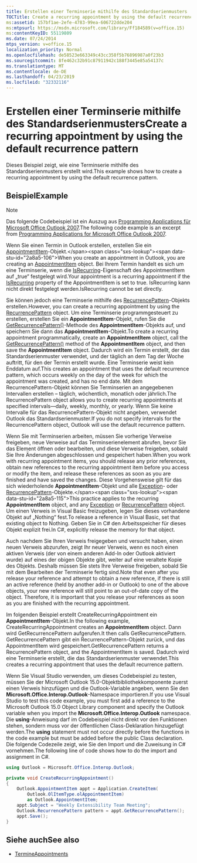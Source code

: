 ```yaml
---
title: Erstellen einer Terminserie mithilfe des Standardserienmusters
TOCTitle: Create a recurring appointment by using the default recurrence pattern
ms:assetid: 157bf1ae-2efe-4783-99ea-606722dde204
ms:mtpsurl: https://msdn.microsoft.com/library/Ff184589(v=office.15)
ms:contentKeyID: 55119809
ms.date: 07/24/2014
mtps_version: v=office.15
localization_priority: Normal
ms.openlocfilehash: de58523e663349c43cc358f5b76896987a0f23b3
ms.sourcegitcommit: 8fe462c32b91c87911942c188f3445e85a54137c
ms.translationtype: MT
ms.contentlocale: de-DE
ms.lasthandoff: 04/23/2019
ms.locfileid: "32332116"
---
```

# <a name="create-a-recurring-appointment-by-using-the-default-recurrence-pattern"></a><span data-ttu-id="2a8a5-102">Erstellen einer Terminserie mithilfe des Standardserienmusters</span><span class="sxs-lookup"><span data-stu-id="2a8a5-102">Create a recurring appointment by using the default recurrence pattern</span></span>

<span data-ttu-id="2a8a5-103">Dieses Beispiel zeigt, wie eine Terminserie mithilfe des Standardserienmusters erstellt wird.</span><span class="sxs-lookup"><span data-stu-id="2a8a5-103">This example shows how to create a recurring appointment by using the default recurrence pattern.</span></span>

## <a name="example"></a><span data-ttu-id="2a8a5-104">Beispiel</span><span class="sxs-lookup"><span data-stu-id="2a8a5-104">Example</span></span>

> [!NOTE] 
> <span data-ttu-id="2a8a5-105">Das folgende Codebeispiel ist ein Auszug aus [Programming Applications für Microsoft Office Outlook 2007](https://www.amazon.com/gp/product/0735622493?ie=UTF8&tag=msmsdn-20&linkCode=as2&camp=1789&creative=9325&creativeASIN=0735622493).</span><span class="sxs-lookup"><span data-stu-id="2a8a5-105">The following code example is an excerpt from [Programming Applications for Microsoft Office Outlook 2007](https://www.amazon.com/gp/product/0735622493?ie=UTF8&tag=msmsdn-20&linkCode=as2&camp=1789&creative=9325&creativeASIN=0735622493).</span></span>


<span data-ttu-id="2a8a5-106">Wenn Sie einen Termin in Outlook erstellen, erstellen Sie ein [AppointmentItem](https://msdn.microsoft.com/library/bb645611\(v=office.15\))-Objekt.</span><span class="sxs-lookup"><span data-stu-id="2a8a5-106">When you create an appointment in Outlook, you are creating an [AppointmentItem](https://msdn.microsoft.com/library/bb645611\(v=office.15\)) object.</span></span> <span data-ttu-id="2a8a5-107">Bei Ihrem Termin handelt es sich um eine Terminserie, wenn die [IsRecurring](https://msdn.microsoft.com/library/bb609491\(v=office.15\))-Eigenschaft des AppointmentItem auf „true“ festgelegt wird.</span><span class="sxs-lookup"><span data-stu-id="2a8a5-107">Your appointment is a recurring appointment if the [IsRecurring](https://msdn.microsoft.com/library/bb609491\(v=office.15\)) property of the AppointmentItem is set to true.</span></span> <span data-ttu-id="2a8a5-108">IsRecurring kann nicht direkt festgelegt werden.</span><span class="sxs-lookup"><span data-stu-id="2a8a5-108">IsRecurring cannot be set directly.</span></span> 

<span data-ttu-id="2a8a5-109">Sie können jedoch eine Terminserie mithilfe des [RecurrencePattern](https://msdn.microsoft.com/library/bb608903\(v=office.15\))-Objekts erstellen.</span><span class="sxs-lookup"><span data-stu-id="2a8a5-109">However, you can create a recurring appointment by using the [RecurrencePattern](https://msdn.microsoft.com/library/bb608903\(v=office.15\)) object.</span></span> <span data-ttu-id="2a8a5-110">Um eine Terminserie programmgesteuert zu erstellen, erstellen Sie ein **AppointmentItem**-Objekt, rufen Sie die [GetRecurrencePattern()](https://msdn.microsoft.com/library/bb652582\(v=office.15\))-Methode des **AppointmentItem**-Objekts auf, und speichern Sie dann das **AppointmentItem**-Objekt.</span><span class="sxs-lookup"><span data-stu-id="2a8a5-110">To create a recurring appointment programmatically, create an **AppointmentItem** object, call the [GetRecurrencePattern()](https://msdn.microsoft.com/library/bb652582\(v=office.15\)) method of the **AppointmentItem** object, and then save the **AppointmentItem** object.</span></span> <span data-ttu-id="2a8a5-111">Dadurch wird ein Termin erstellt, der das Standardserienmuster verwendet, und der täglich an dem Tag der Woche auftritt, für den der Termin erstellt wurde. Eine Terminserie weist kein Enddatum auf.</span><span class="sxs-lookup"><span data-stu-id="2a8a5-111">This creates an appointment that uses the default recurrence pattern, which occurs weekly on the day of the week for which the appointment was created, and has no end date.</span></span> <span data-ttu-id="2a8a5-112">Mit dem RecurrencePattern-Objekt können Sie Terminserien an angegebenen Intervallen erstellen – täglich, wöchentlich, monatlich oder jährlich.</span><span class="sxs-lookup"><span data-stu-id="2a8a5-112">The RecurrencePattern object allows you to create recurring appointments at specified intervals—daily, weekly, monthly, or yearly.</span></span> <span data-ttu-id="2a8a5-113">Wenn Sie keine Intervalle für das RecurrencePattern-Objekt nicht angeben, verwendet Outlook das Standardserienmuster.</span><span class="sxs-lookup"><span data-stu-id="2a8a5-113">If you do not specify intervals for the RecurrencePattern object, Outlook will use the default recurrence pattern.</span></span>

<span data-ttu-id="2a8a5-114">Wenn Sie mit Terminserien arbeiten, müssen Sie vorherige Verweise freigeben, neue Verweise auf das Terminserienelement abrufen, bevor Sie das Element öffnen oder bearbeiten, und diese Verweise freigeben, sobald Sie Ihre Änderungen abgeschlossen und gespeichert haben.</span><span class="sxs-lookup"><span data-stu-id="2a8a5-114">When you work with recurring appointment items, you should release any prior references, obtain new references to the recurring appointment item before you access or modify the item, and release these references as soon as you are finished and have saved the changes.</span></span> <span data-ttu-id="2a8a5-115">Diese Vorgehensweise gilt für das sich wiederholende **AppointmentItem**-Objekt und alle [Exception](https://msdn.microsoft.com/library/bb610440\(v=office.15\))- oder [RecurrencePattern](https://msdn.microsoft.com/library/bb608903\(v=office.15\))-Objekte.</span><span class="sxs-lookup"><span data-stu-id="2a8a5-115">This practice applies to the recurring **AppointmentItem** object, and any [Exception](https://msdn.microsoft.com/library/bb610440\(v=office.15\)) or [RecurrencePattern](https://msdn.microsoft.com/library/bb608903\(v=office.15\)) object.</span></span> <span data-ttu-id="2a8a5-116">Um einen Verweis in Visual Basic freizugeben, legen Sie dieses vorhandene Objekt auf „Nothing“ fest.</span><span class="sxs-lookup"><span data-stu-id="2a8a5-116">To release a reference in Visual Basic, set that existing object to Nothing.</span></span> <span data-ttu-id="2a8a5-117">Geben Sie in C\# den Arbeitsspeicher für dieses Objekt explizit frei.</span><span class="sxs-lookup"><span data-stu-id="2a8a5-117">In C\#, explicitly release the memory for that object.</span></span>

<span data-ttu-id="2a8a5-p104">Auch nachdem Sie Ihren Verweis freigegeben und versucht haben, einen neuen Verweis abzurufen, zeigt Ihr neuer Verweis, wenn es noch einen aktiven Verweis (der von einem anderen Add-In oder Outlook aktiviert wurde) auf eines der obigen Objekte gibt, weiter auf eine veraltete Kopie des Objekts. Deshalb müssen Sie stets Ihre Verweise freigeben, sobald Sie mit dem Bearbeiten der Terminserie fertig sind.</span><span class="sxs-lookup"><span data-stu-id="2a8a5-p104">Note that even after you release your reference and attempt to obtain a new reference, if there is still an active reference (held by another add-in or Outlook) to one of the above objects, your new reference will still point to an out-of-date copy of the object. Therefore, it is important that you release your references as soon as you are finished with the recurring appointment.</span></span>

<span data-ttu-id="2a8a5-120">Im folgenden Beispiel erstellt CreateRecurringAppointment ein **AppointmentItem**-Objekt.</span><span class="sxs-lookup"><span data-stu-id="2a8a5-120">In the following example, CreateRecurringAppointment creates an **AppointmentItem** object.</span></span> <span data-ttu-id="2a8a5-121">Dann wird GetRecurrencePattern aufgerufen.</span><span class="sxs-lookup"><span data-stu-id="2a8a5-121">It then calls GetRecurrencePattern.</span></span> <span data-ttu-id="2a8a5-122">GetRecurrencePattern gibt ein RecurrencePattern-Objekt zurück, und das AppointmentItem wird gespeichert.</span><span class="sxs-lookup"><span data-stu-id="2a8a5-122">GetRecurrencePattern returns a RecurrencePattern object, and the AppointmentItem is saved.</span></span> <span data-ttu-id="2a8a5-123">Dadurch wird eine Terminserie erstellt, die das Standardserienmuster verwendet.</span><span class="sxs-lookup"><span data-stu-id="2a8a5-123">This creates a recurring appointment that uses the default recurrence pattern.</span></span>

<span data-ttu-id="2a8a5-124">Wenn Sie Visual Studio verwenden, um dieses Codebeispiel zu testen, müssen Sie der Microsoft Outlook 15.0-Objektbibliothekkomponente zuerst einen Verweis hinzufügen und die Outlook-Variable angeben, wenn Sie den **Microsoft.Office.Interop.Outlook**-Namespace importieren.</span><span class="sxs-lookup"><span data-stu-id="2a8a5-124">If you use Visual Studio to test this code example, you must first add a reference to the Microsoft Outlook 15.0 Object Library component and specify the Outlook variable when you import the **Microsoft.Office.Interop.Outlook** namespace.</span></span> <span data-ttu-id="2a8a5-125">Die **using**-Anweisung darf im Codebeispiel nicht direkt vor den Funktionen stehen, sondern muss vor der öffentlichen Class-Deklaration hinzugefügt werden.</span><span class="sxs-lookup"><span data-stu-id="2a8a5-125">The **using** statement must not occur directly before the functions in the code example but must be added before the public Class declaration.</span></span> <span data-ttu-id="2a8a5-126">Die folgende Codezeile zeigt, wie Sie den Import und die Zuweisung in C\# vornehmen.</span><span class="sxs-lookup"><span data-stu-id="2a8a5-126">The following line of code shows how to do the import and assignment in C\#.</span></span>

```csharp
using Outlook = Microsoft.Office.Interop.Outlook;
```

```csharp
private void CreateRecurringAppointment()
{
    Outlook.AppointmentItem appt = Application.CreateItem(
        Outlook.OlItemType.olAppointmentItem)
        as Outlook.AppointmentItem;
    appt.Subject = "Weekly Extensibility Team Meeting";
    Outlook.RecurrencePattern pattern = appt.GetRecurrencePattern();
    appt.Save();
}
```

## <a name="see-also"></a><span data-ttu-id="2a8a5-127">Siehe auch</span><span class="sxs-lookup"><span data-stu-id="2a8a5-127">See also</span></span>

- [<span data-ttu-id="2a8a5-128">Termine</span><span class="sxs-lookup"><span data-stu-id="2a8a5-128">Appointments</span></span>](appointments.md)

